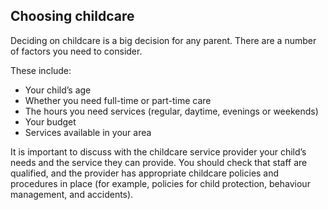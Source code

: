 ##  Choosing childcare

Deciding on childcare is a big decision for any parent. There are a number of
factors you need to consider.

These include:

  * Your child’s age 
  * Whether you need full-time or part-time care 
  * The hours you need services (regular, daytime, evenings or weekends) 
  * Your budget 
  * Services available in your area 

It is important to discuss with the childcare service provider your child’s
needs and the service they can provide. You should check that staff are
qualified, and the provider has appropriate childcare policies and procedures
in place (for example, policies for child protection, behaviour management,
and accidents).
